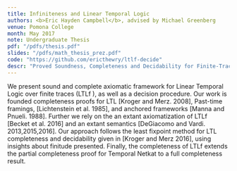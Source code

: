 ```yaml
---
title: Infiniteness and Linear Temporal Logic
authors: <b>Eric Hayden Campbell</b>, advised by Michael Greenberg
venue: Pomona College
month: May 2017
note: Undergraduate Thesis
pdf: "/pdfs/thesis.pdf"
slides: "/pdfs/math_thesis_prez.pdf"
code: "https://github.com/ericthewry/ltlf-decide"
descr: "Proved Soundness, Completeness and Decidability for Finite-Trace Linear Temporal Logic. Developed a decision procedure for the logic. Proved the axiomatization equivalent to the temporal axioms in Temporal NetKAT, making a completeness proof possible for TNK."
---
```


We present sound and complete axiomatic framework for Linear Temporal
Logic over finite traces (LTLf ), as well as a decision procedure.
Our work is founded completeness proofs for LTL [Kroger and
Merz. 2008], Past-time framings, [Lichtenstein et al. 1985], and
anchored frameworks [Manna and Pnueli. 1988]. Further we rely on the
an extant axiomatization of LTLf [Becket et al. 2016] and an extant
semantics [DeGiacomo and Vardi. 2013,2015,2016]. Our approach follows
the least fixpoint method for LTL completeness and decidability given
in [Kroger and Merz 2016], using insights about finitude
presented. Finally, the completeness of LTLf extends the partial
completeness proof for Temporal Netkat to a full completeness result.
